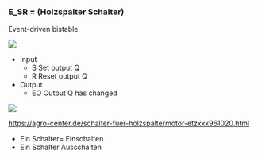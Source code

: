 ### E\_SR = (Holzspalter Schalter)

Event-driven bistable

![](https://user-images.githubusercontent.com/113907528/204904299-a6a3580a-42b4-4ea9-80c9-52b38b2d002b.png)

*   Input
    *   S Set output Q
    *   R Reset output Q
*   Output
    *   EO Output Q has changed

![](https://agro-center.de/out/pictures/master/product/1/ETZXXX961020_1.jpg)

https://agro-center.de/schalter-fuer-holzspaltermotor-etzxxx961020.html

*   Ein Schalter= Einschalten
*   Ein Schalter Ausschalten
